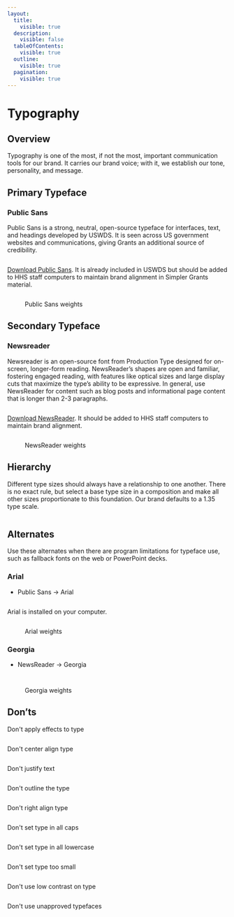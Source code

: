 ```yaml
---
layout:
  title:
    visible: true
  description:
    visible: false
  tableOfContents:
    visible: true
  outline:
    visible: true
  pagination:
    visible: true
---
```


# Typography

## Overview

Typography is one of the most, if not the most, important communication tools for our brand. It carries our brand voice; with it, we establish our tone, personality, and message.&#x20;

## Primary Typeface

### Public Sans

Public Sans is a strong, neutral, open-source typeface for interfaces, text, and headings developed by USWDS. It is seen across US government websites and communications, giving Grants an additional source of credibility.

<figure><img src="../../.gitbook/assets/Simpler Grants Public Sans Sample.png" alt=""><figcaption></figcaption></figure>

[Download Public Sans](https://fonts.google.com/specimen/Public+Sans). It is already included in USWDS but should be added to HHS staff computers to maintain brand alignment in Simpler Grants material.



<figure><img src="../../.gitbook/assets/Simpler Grants Public Sans Weights Sample.png" alt=""><figcaption><p>Public Sans weights</p></figcaption></figure>

## Secondary Typeface

### Newsreader

Newsreader is an open-source font from Production Type designed for on-screen, longer-form reading. NewsReader’s shapes are open and familiar, fostering engaged reading, with features like optical sizes and large display cuts that maximize the type’s ability to be expressive. In general, use NewsReader for content such as blog posts and informational page content that is longer than 2-3 paragraphs.

<figure><img src="../../.gitbook/assets/Simpler Grants NewsReader Sample.png" alt=""><figcaption></figcaption></figure>

[Download NewsReader](https://fonts.google.com/specimen/Newsreader). It should be added to HHS staff computers to maintain brand alignment.

<figure><img src="../../.gitbook/assets/Simpler Grants NewsReader Weights Sample.png" alt=""><figcaption><p>NewsReader weights</p></figcaption></figure>

## Hierarchy

Different type sizes should always have a relationship to one another. There is no exact rule, but select a base type size in a composition and make all other sizes proportionate to this foundation. Our brand defaults to a 1.35 type scale.

<figure><img src="../../.gitbook/assets/Simpler Grants Type Scale Sample.png" alt=""><figcaption></figcaption></figure>

## Alternates

Use these alternates when there are program limitations for typeface use, such as fallback fonts on the web or PowerPoint decks.

### Arial

* Public Sans → Arial

<figure><img src="../../.gitbook/assets/Simpler Grants Arial Sample.png" alt=""><figcaption></figcaption></figure>

Arial is installed on your computer.

<figure><img src="../../.gitbook/assets/Simpler Grants Arial Weights Sample.png" alt=""><figcaption><p>Arial weights</p></figcaption></figure>

### Georgia

* NewsReader → Georgia

<figure><img src="../../.gitbook/assets/Simpler Grants Georgia Sample.png" alt=""><figcaption></figcaption></figure>

<figure><img src="../../.gitbook/assets/Simpler Grants Georgia Weights Sample.png" alt=""><figcaption><p>Georgia weights</p></figcaption></figure>

## Don’ts

Don't apply effects to type

<div align="left"><figure><img src="../../.gitbook/assets/simpler grants dont apply effects to type.png" alt=""><figcaption></figcaption></figure></div>

Don't center align type

<div align="left"><figure><img src="../../.gitbook/assets/simpler grants dont center align type.png" alt=""><figcaption></figcaption></figure></div>

Don't justify text

<div align="left"><figure><img src="../../.gitbook/assets/simpler grants dont justify text.png" alt=""><figcaption></figcaption></figure></div>

Don't outline the type

<div align="left"><figure><img src="../../.gitbook/assets/simpler grants dont outline type.png" alt=""><figcaption></figcaption></figure></div>

Don't right align type

<div align="left"><figure><img src="../../.gitbook/assets/simpler grants dont right alight type.png" alt=""><figcaption></figcaption></figure></div>

Don't set type in all caps

<div align="left"><figure><img src="../../.gitbook/assets/simpler grants dont set type in all caps.png" alt=""><figcaption></figcaption></figure></div>

Don't set type in all lowercase

<div align="left"><figure><img src="../../.gitbook/assets/simpler grants dont set type in all lower case.png" alt=""><figcaption></figcaption></figure></div>

Don't set type too small

<div align="left"><figure><img src="../../.gitbook/assets/simpler grants dont set type too small.png" alt=""><figcaption></figcaption></figure></div>

Don't use low contrast on type

<div align="left"><figure><img src="../../.gitbook/assets/simpler grants dont use low contrast on type.png" alt=""><figcaption></figcaption></figure></div>

Don't use unapproved typefaces

<div align="left"><figure><img src="../../.gitbook/assets/simpler grants dont use unapproved typefaces.png" alt=""><figcaption></figcaption></figure></div>
